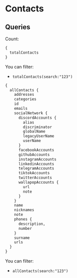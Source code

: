 # Contacts

## Queries

Count:

```graphql
{
  totalContacts
}
```

You can filter:

- `totalContacts(search:"123")`

```graphql
{
  allContacts {
    addresses
    categories
    id
    emails
    socialNetwork {
      discordAccounts {
        alias
        discriminator
        globalName
        legacyUserName
        userName
      }
      facebookAccounts
      githubAccounts
      instagramAccounts
      linkedinAccounts
      telegramAccounts
      tiktokAccounts
      twitterAccounts
      wallapopAccounts {
        url
        note
      }
    }
    name
    nicknames
    note
    phones {
      description,
      number
    }
    surname
    urls
  }
}
```

You can filter:

- `allContacts(search:"123")`

